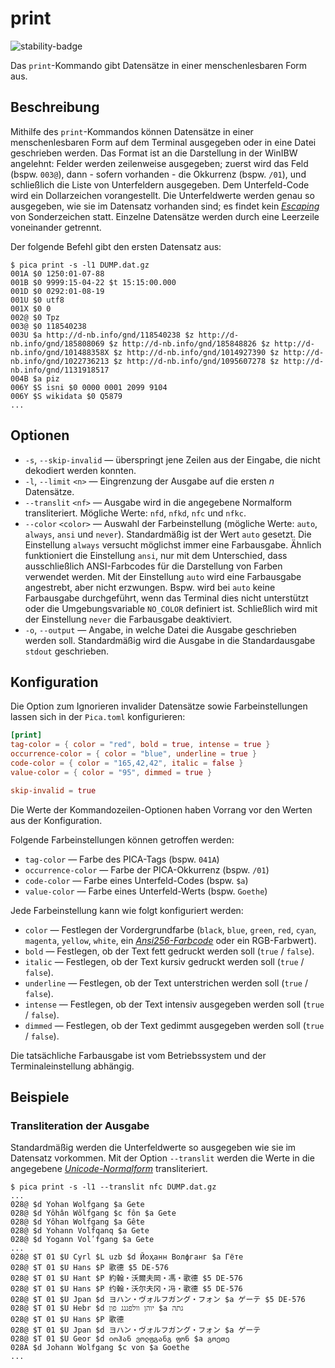 # print

![stability-badge](https://img.shields.io/badge/stability-stable-green?style=flat-square)

Das `print`-Kommando gibt Datensätze in einer menschenlesbaren Form aus.


## Beschreibung

Mithilfe des `print`-Kommandos können Datensätze in einer
menschenlesbaren Form auf dem Terminal ausgegeben oder in eine Datei
geschrieben werden. Das Format ist an die Darstellung in der WinIBW
angelehnt: Felder werden zeilenweise ausgegeben; zuerst wird das Feld
(bspw. `003@`), dann - sofern vorhanden - die Okkurrenz (bspw. `/01`),
und schließlich die Liste von Unterfeldern ausgegeben. Dem
Unterfeld-Code wird ein Dollarzeichen vorangestellt. Die Unterfeldwerte
werden genau so ausgegeben, wie sie im Datensatz vorhanden sind; es
findet kein [_Escaping_] von Sonderzeichen statt. Einzelne Datensätze
werden durch eine Leerzeile voneinander getrennt.

Der folgende Befehl gibt den ersten Datensatz aus:

```console
$ pica print -s -l1 DUMP.dat.gz
001A $0 1250:01-07-88
001B $0 9999:15-04-22 $t 15:15:00.000
001D $0 0292:01-08-19
001U $0 utf8
001X $0 0
002@ $0 Tpz
003@ $0 118540238
003U $a http://d-nb.info/gnd/118540238 $z http://d-nb.info/gnd/185808069 $z http://d-nb.info/gnd/185848826 $z http://d-nb.info/gnd/101488358X $z http://d-nb.info/gnd/1014927390 $z http://d-nb.info/gnd/1022736213 $z http://d-nb.info/gnd/1095607278 $z http://d-nb.info/gnd/1131918517
004B $a piz
006Y $S isni $0 0000 0001 2099 9104
006Y $S wikidata $0 Q5879
...
```

## Optionen

* `-s`, `--skip-invalid` — überspringt jene Zeilen aus der Eingabe, die
  nicht dekodiert werden konnten.
* `-l`, `--limit` `<n>` — Eingrenzung der Ausgabe auf die ersten _n_
  Datensätze.
* `--translit` `<nf>` — Ausgabe wird in die angegebene Normalform
  transliteriert. Mögliche Werte: `nfd`, `nfkd`, `nfc` und `nfkc`.
* `--color` `<color>` — Auswahl der Farbeinstellung (mögliche Werte:
  `auto`, `always`, `ansi` und `never`). Standardmäßig ist der Wert
  `auto` gesetzt. Die Einstellung `always` versucht möglichst immer eine
  Farbausgabe. Ähnlich funktioniert die Einstellung `ansi`, nur mit dem
  Unterschied, dass ausschließlich ANSI-Farbcodes für die Darstellung
  von Farben verwendet werden. Mit der Einstellung `auto` wird eine
  Farbausgabe angestrebt, aber nicht erzwungen. Bspw. wird bei `auto`
  keine Farbausgabe durchgeführt, wenn das Terminal dies nicht
  unterstützt oder die Umgebungsvariable `NO_COLOR` definiert ist.
  Schließlich wird mit der Einstellung `never` die Farbausgabe
  deaktiviert.
* `-o`, `--output` — Angabe, in welche Datei die Ausgabe geschrieben
  werden soll. Standardmäßig wird die Ausgabe in die Standardausgabe
  `stdout` geschrieben.


## Konfiguration

<!-- TODO: Link zum allgemeinen Kapitel über die Konfigurationsdatei -->

Die Option zum Ignorieren invalider Datensätze sowie Farbeinstellungen
lassen sich in der `Pica.toml` konfigurieren:

```toml
[print]
tag-color = { color = "red", bold = true, intense = true }
occurrence-color = { color = "blue", underline = true }
code-color = { color = "165,42,42", italic = false }
value-color = { color = "95", dimmed = true }

skip-invalid = true
```

Die Werte der Kommandozeilen-Optionen haben Vorrang vor den Werten aus
der Konfiguration.

Folgende Farbeinstellungen können getroffen werden:

* `tag-color` — Farbe des PICA-Tags (bspw. `041A`)
* `occurrence-color` — Farbe der PICA-Okkurrenz (bspw. `/01`)
* `code-color` — Farbe eines Unterfeld-Codes  (bspw. `$a`)
* `value-color` — Farbe eines Unterfeld-Werts  (bspw. `Goethe`)

Jede Farbeinstellung kann wie folgt konfiguriert werden:

* `color` — Festlegen der Vordergrundfarbe (`black`, `blue`, `green`,
  `red`, `cyan`, `magenta`, `yellow`, `white`, ein [_Ansi256-Farbcode_]
  oder ein RGB-Farbwert).
* `bold` — Festlegen, ob der Text fett gedruckt werden soll (`true` /
  `false`).
* `italic` — Festlegen, ob der Text kursiv gedruckt werden soll (`true`
  / `false`).
* `underline` — Festlegen, ob der Text unterstrichen werden soll (`true`
  / `false`).
* `intense` — Festlegen, ob der Text intensiv ausgegeben werden soll
  (`true` / `false`).
* `dimmed` — Festlegen, ob der Text gedimmt ausgegeben werden soll
  (`true` / `false`).

Die tatsächliche Farbausgabe ist vom Betriebssystem und der
Terminaleinstellung abhängig.


## Beispiele

### Transliteration der Ausgabe

Standardmäßig werden die Unterfeldwerte so ausgegeben wie sie im
Datensatz vorkommen. Mit der Option `--translit` werden die Werte in die
angegebene [_Unicode-Normalform_] transliteriert.

```console
$ pica print -s -l1 --translit nfc DUMP.dat.gz
...
028@ $d Yohan Wolfgang $a Gete
028@ $d Yôhân Wôlfgang $c fôn $a Gete
028@ $d Yôhan Wolfgang $a Gête
028@ $d Yohann Volfqanq $a Gete
028@ $d Yogann Volʹfgang $a Gete
...
028@ $T 01 $U Cyrl $L uzb $d Йоҳанн Волфганг $a Гёте
028@ $T 01 $U Hans $P 歌德 $5 DE-576
028@ $T 01 $U Hant $P 約翰・沃爾夫岡・馮・歌德 $5 DE-576
028@ $T 01 $U Hans $P 约翰・沃尔夫冈・冯・歌德 $5 DE-576
028@ $T 01 $U Jpan $d ヨハン・ヴォルフガング・フォン $a ゲーテ $5 DE-576
028@ $T 01 $U Hebr $d יוהן וולפגנג פון $a גתה
028@ $T 01 $U Hans $P 歌德
028@ $T 01 $U Jpan $d ヨハン・ヴォルフガング・フォン $a ゲーテ
028@ $T 01 $U Geor $d იოჰან ვოლფგანგ ფონ $a გოეთე
028A $d Johann Wolfgang $c von $a Goethe
...
```


[_Ansi256-Farbcode_]: https://gist.github.com/fnky/458719343aabd01cfb17a3a4f7296797#256-colors
[_Escaping_]: https://de.wikipedia.org/wiki/Escape-Sequenz
[_Unicode-Normalform_]: https://de.wikipedia.org/wiki/Normalisierung_(Unicode)
